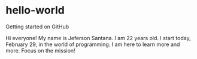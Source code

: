 # hello-world
Getting started on GitHub

Hi everyone!
My name is Jeferson Santana.
I am 22 years old.
I start today, February 29, in the world of programming. I am here to learn more and more.
Focus on the mission!
